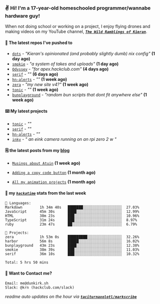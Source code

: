 ### ✌️ Hi! I'm a 17-year-old homeschooled programmer/wannabe hardware guy!

When not doing school or working on a project, I enjoy flying drones and making videos on my YouTube channel, [**_`The Wild Ramblings of Kieran`_**](https://youtube.com/@kieran.rambles).

#### 👷 The latest repos I've pushed to

- [`dots`](https://github.com/taciturnaxolotl/dots) - _"Kieran's opinionated (and probably slightly dumb) nix config"_ **(1 day ago)**
- [`smokie`](https://github.com/taciturnaxolotl/smokie) - _"a system of takes and uploads"_ **(1 day ago)**
- [`Odyssey`](https://github.com/MeghanaM4/Odyssey) - _"for apex.hackclub.com"_ **(4 days ago)**
- [`serif`](https://github.com/taciturnaxolotl/serif) - _""_ **(6 days ago)**
- [`hn-alerts`](https://github.com/taciturnaxolotl/hn-alerts) - _""_ **(1 week ago)**
- [`zera`](https://github.com/taciturnaxolotl/zera) - _"my new site v4?"_ **(1 week ago)**
- [`tonic`](https://github.com/taciturnaxolotl/tonic) - _""_ **(1 week ago)**
- [`bunplayground`](https://github.com/taciturnaxolotl/bunplayground) - _"random bun scripts that dont fit anywhere else"_ **(1 week ago)**

#### ⌨️ My latest projects

- [`tonic`](https://github.com/taciturnaxolotl/tonic) - _""_
- [`serif`](https://github.com/taciturnaxolotl/serif) - _""_
- [`hn-alerts`](https://github.com/taciturnaxolotl/hn-alerts) - _""_
- [`inky`](https://github.com/taciturnaxolotl/inky) - _" an eink camera running on an rpi zero 2 w "_

#### 🗒️ the latest posts from my [blog](https://dunkirk.sh)

- [`Musings about Atuin`](https://dunkirk.sh/blog/atuin/) **(1 week ago)**

- [`Adding a copy code button`](https://dunkirk.sh/blog/adding-a-copy-button/) **(1 month ago)**

- [`All my animation projects`](https://dunkirk.sh/blog/my-animations/) **(1 month ago)**



#### 📡 my [_`hackatime`_](https://waka.hackclub.com) stats from the last week

```text
💾 Languages:
Markdown        1h 34m 40s   ███████░░░░░░░░░░░░░░░░░░  27.03%
JavaScript      45m 30s      ████░░░░░░░░░░░░░░░░░░░░░  12.99%
HTML            38m 23s      ███░░░░░░░░░░░░░░░░░░░░░░  10.96%
TypeScript      31m 24s      ███░░░░░░░░░░░░░░░░░░░░░░  8.97%
ruby            23m 47s      ██░░░░░░░░░░░░░░░░░░░░░░░  6.79%

💼 Projects:
zera            1h 53m 0s    █████████░░░░░░░░░░░░░░░░  32.26%
harbor          56m 8s       █████░░░░░░░░░░░░░░░░░░░░  16.02%
bunplayground   43m 23s      ████░░░░░░░░░░░░░░░░░░░░░  12.38%
smokie          38m 39s      ███░░░░░░░░░░░░░░░░░░░░░░  11.03%
serif           36m 10s      ███░░░░░░░░░░░░░░░░░░░░░░  10.32%

Total: 5 hrs 50 mins
```

#### 📮 Want to Contact me?

```text
Email: me@dunkirk.sh
Slack: @krn (hackclub.com/slack)
```

_readme auto updates on the hour via [**`taciturnaxolotl/markscribe`**](https://github.com/taciturnaxolotl/markscribe)_
